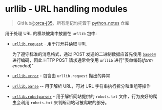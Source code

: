 # urllib - URL handling modules
> GitHub@[orca-j35](https://github.com/orca-j35)，所有笔记均托管于 [python_notes](https://github.com/orca-j35/python_notes) 仓库

用于处理 URL 的模块被集中放置在 `urllib` 包中:

- [`urllib.request`](https://docs.python.org/3/library/urllib.request.html#module-urllib.request) - 用于打开并读取 URL

  为了遵守标准的消息格式，通过 POST 发送的二进制数据应首先使用 [`base64`](https://pymotw.com/3/base64/index.html#module-base64) 进行编码，因此 HTTP POST 请求通常会使用 `urllib` 进行"表单编码(*form* *encoded*)"

- [`urllib.error`](https://docs.python.org/3/library/urllib.error.html#module-urllib.error) - 包含由 `urllib.request` 抛出的异常

- [`urllib.parse`](https://docs.python.org/3/library/urllib.parse.html#module-urllib.parse) -- 用于解析 URL，可对 URL 字符串执行拆分和重组等操作

- [`urllib.robotparser`](https://docs.python.org/3/library/urllib.robotparser.html#module-urllib.robotparser) - 用于解析网站提供的 `robots.txt` 文件，行为良好的爬虫会利用 `robots.txt` 来判断网站可被爬取的部分。



